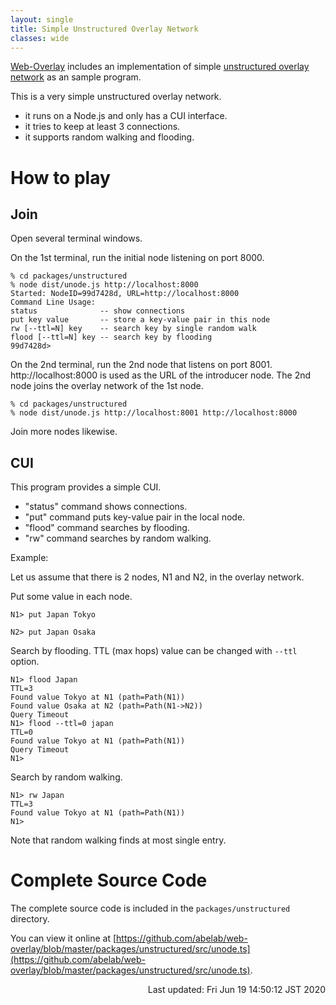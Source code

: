 ```yaml
---
layout: single
title: Simple Unstructured Overlay Network
classes: wide
---
```


[Web-Overlay](/) includes an implementation of simple [unstructured overlay
network](https://en.wikipedia.org/wiki/Peer-to-peer#Unstructured_networks)
as an sample program.

This is a very simple unstructured overlay network.

- it runs on a Node.js and only has a CUI interface.
- it tries to keep at least 3 connections.
- it supports random walking and flooding.

# How to play
## Join
Open several terminal windows.

On the 1st terminal, run the initial node listening on port 8000.

```
% cd packages/unstructured
% node dist/unode.js http://localhost:8000
Started: NodeID=99d7428d, URL=http://localhost:8000
Command Line Usage:
status              -- show connections
put key value       -- store a key-value pair in this node
rw [--ttl=N] key    -- search key by single random walk
flood [--ttl=N] key -- search key by flooding
99d7428d> 
```

On the 2nd terminal, run the 2nd node that listens on port 8001.
http://localhost:8000 is used as the URL of the introducer node.
The 2nd node joins the overlay network of the 1st node.

```
% cd packages/unstructured
% node dist/unode.js http://localhost:8001 http://localhost:8000
```

Join more nodes likewise.

## CUI

This program provides a simple CUI.

- "status" command shows connections.
- "put" command puts key-value pair in the local node.
- "flood" command searches by flooding.
- "rw" command searches by random walking.

Example:

Let us assume that there is 2 nodes, N1 and N2, in the overlay
network.

Put some value in each node.

```
N1> put Japan Tokyo
```

```
N2> put Japan Osaka
```

Search by flooding.  TTL (max hops) value can be changed with
```--ttl``` option.

```
N1> flood Japan
TTL=3
Found value Tokyo at N1 (path=Path(N1))
Found value Osaka at N2 (path=Path(N1->N2))
Query Timeout
N1> flood --ttl=0 japan
TTL=0
Found value Tokyo at N1 (path=Path(N1))
Query Timeout
N1>
```

Search by random walking.

```
N1> rw Japan
TTL=3
Found value Tokyo at N1 (path=Path(N1))
N1>
```

Note that random walking finds at most single entry.

# Complete Source Code

The complete source code is included in the `packages/unstructured`
directory.

You can view it online at [https://github.com/abelab/web-overlay/blob/master/packages/unstructured/src/unode.ts](https://github.com/abelab/web-overlay/blob/master/packages/unstructured/src/unode.ts).

<div style="text-align: right;">
Last updated: Fri Jun 19 14:50:12 JST 2020
</div>

<!-- Local Variables: -->
<!-- coding: utf-8 -->
